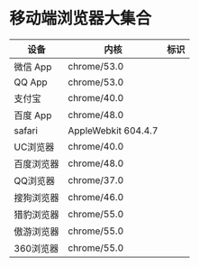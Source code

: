 # 移动端浏览器大集合

|设备|内核|标识|
|------------|------------------|---|
|微信 App    |chrome/53.0       ||
|QQ App      |chrome/53.0       ||
|支付宝      |chrome/40.0        ||
|百度 App    |chrome/48.0         ||
|safari      |AppleWebkit 604.4.7||
|UC浏览器    |chrome/40.0        ||
|百度浏览器   |chrome/48.0       ||
|QQ浏览器    |chrome/37.0        ||
|搜狗浏览器    |chrome/46.0      ||
|猎豹浏览器    |chrome/55.0      ||
|傲游浏览器    |chrome/55.0      ||
|360浏览器   |chrome/55.0        ||
